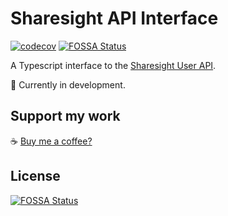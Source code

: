 # Sharesight API Interface

[![codecov](https://codecov.io/gh/jacobjmarks/sharesight-api/branch/main/graph/badge.svg?token=ybrI9iWAhB)](https://codecov.io/gh/jacobjmarks/sharesight-api)
[![FOSSA Status](https://app.fossa.com/api/projects/git%2Bgithub.com%2Fjacobjmarks%2Fsharesight-api.svg?type=shield)](https://app.fossa.com/projects/git%2Bgithub.com%2Fjacobjmarks%2Fsharesight-api?ref=badge_shield)

A Typescript interface to the [Sharesight User API](https://portfolio.sharesight.com/api/2/overview).

🚨 Currently in development.

## Support my work

☕ [Buy me a coffee?](https://www.buymeacoffee.com/jacobjmarks)


## License
[![FOSSA Status](https://app.fossa.com/api/projects/git%2Bgithub.com%2Fjacobjmarks%2Fsharesight-api.svg?type=large)](https://app.fossa.com/projects/git%2Bgithub.com%2Fjacobjmarks%2Fsharesight-api?ref=badge_large)